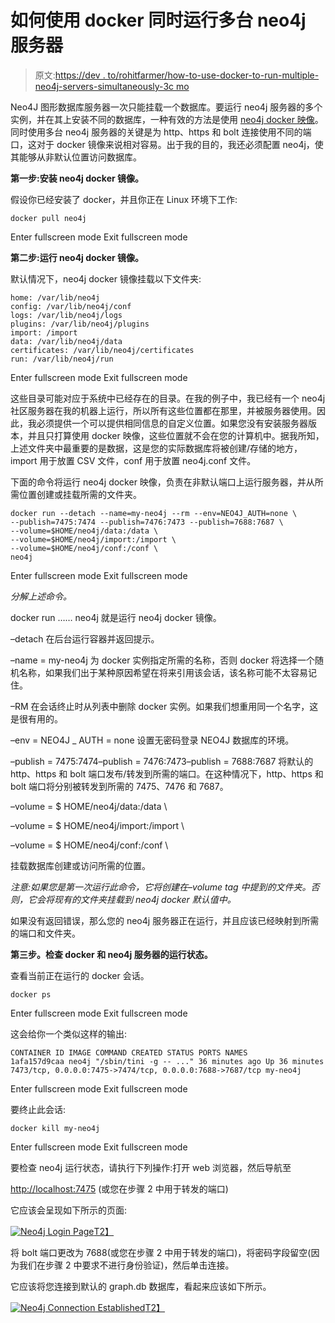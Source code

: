 # 如何使用 docker 同时运行多台 neo4j 服务器

> 原文:[https://dev . to/rohitfarmer/how-to-use-docker-to-run-multiple-neo4j-servers-simultaneously-3c mo](https://dev.to/rohitfarmer/how-to-use-docker-to-run-multiple-neo4j-servers-simultaneously-3cmo)

Neo4J 图形数据库服务器一次只能挂载一个数据库。要运行 neo4j 服务器的多个实例，并在其上安装不同的数据库，一种有效的方法是使用 [neo4j docker 映像](https://hub.docker.com/_/neo4j/)。同时使用多台 neo4j 服务器的关键是为 http、https 和 bolt 连接使用不同的端口，这对于 docker 镜像来说相对容易。出于我的目的，我还必须配置 neo4j，使其能够从非默认位置访问数据库。

**第一步:安装 neo4j docker 镜像。**

假设你已经安装了 docker，并且你正在 Linux 环境下工作:

```
docker pull neo4j 
```

Enter fullscreen mode Exit fullscreen mode

**第二步:运行 neo4j docker 镜像。**

默认情况下，neo4j docker 镜像挂载以下文件夹:

```
home: /var/lib/neo4j
config: /var/lib/neo4j/conf
logs: /var/lib/neo4j/logs
plugins: /var/lib/neo4j/plugins
import: /import
data: /var/lib/neo4j/data
certificates: /var/lib/neo4j/certificates
run: /var/lib/neo4j/run 
```

Enter fullscreen mode Exit fullscreen mode

这些目录可能对应于系统中已经存在的目录。在我的例子中，我已经有一个 neo4j 社区服务器在我的机器上运行，所以所有这些位置都在那里，并被服务器使用。因此，我必须提供一个可以提供相同信息的自定义位置。如果您没有安装服务器版本，并且只打算使用 docker 映像，这些位置就不会在您的计算机中。据我所知，上述文件夹中最重要的是数据，这是您的实际数据库将被创建/存储的地方，import 用于放置 CSV 文件，conf 用于放置 neo4j.conf 文件。

下面的命令将运行 neo4j docker 映像，负责在非默认端口上运行服务器，并从所需位置创建或挂载所需的文件夹。

```
docker run --detach --name=my-neo4j --rm --env=NEO4J_AUTH=none \
--publish=7475:7474 --publish=7476:7473 --publish=7688:7687 \
--volume=$HOME/neo4j/data:/data \
--volume=$HOME/neo4j/import:/import \
--volume=$HOME/neo4j/conf:/conf \
neo4j 
```

Enter fullscreen mode Exit fullscreen mode

*分解上述命令。*

docker run …… neo4j 就是运行 neo4j docker 镜像。

–detach 在后台运行容器并返回提示。

–name = my-neo4j 为 docker 实例指定所需的名称，否则 docker 将选择一个随机名称，如果我们出于某种原因希望在将来引用该会话，该名称可能不太容易记住。

–RM 在会话终止时从列表中删除 docker 实例。如果我们想重用同一个名字，这是很有用的。

–env = NEO4J _ AUTH = none 设置无密码登录 NEO4J 数据库的环境。

–publish = 7475:7474–publish = 7476:7473–publish = 7688:7687 将默认的 http、https 和 bolt 端口发布/转发到所需的端口。在这种情况下，http、https 和 bolt 端口将分别被转发到所需的 7475、7476 和 7687。

–volume = $ HOME/neo4j/data:/data \

–volume = $ HOME/neo4j/import:/import \

–volume = $ HOME/neo4j/conf:/conf \

挂载数据库创建或访问所需的位置。

*注意:如果您是第一次运行此命令，它将创建在–volume tag 中提到的文件夹。否则，它会将现有的文件夹挂载到 neo4j docker 默认值中。*

如果没有返回错误，那么您的 neo4j 服务器正在运行，并且应该已经映射到所需的端口和文件夹。

**第三步。检查 docker 和 neo4j 服务器的运行状态。**

查看当前正在运行的 docker 会话。

```
docker ps 
```

Enter fullscreen mode Exit fullscreen mode

这会给你一个类似这样的输出:

```
CONTAINER ID IMAGE COMMAND CREATED STATUS PORTS NAMES
1afa157d9caa neo4j "/sbin/tini -g -- ..." 36 minutes ago Up 36 minutes 7473/tcp, 0.0.0.0:7475->7474/tcp, 0.0.0.0:7688->7687/tcp my-neo4j 
```

Enter fullscreen mode Exit fullscreen mode

要终止此会话:

```
docker kill my-neo4j 
```

Enter fullscreen mode Exit fullscreen mode

要检查 neo4j 运行状态，请执行下列操作:打开 web 浏览器，然后导航至

[http://localhost:7475](http://localhost:7475) (或您在步骤 2 中用于转发的端口)

它应该会呈现如下所示的页面:

[![Neo4j Login Page](../Images/3180464b2e27a661eadfe07d49fe3ee8.png)T2】](https://res.cloudinary.com/practicaldev/image/fetch/s--BmM_90yg--/c_limit%2Cf_auto%2Cfl_progressive%2Cq_auto%2Cw_880/https://rohitfarmer.github.io/images/neo4j-1.png)

将 bolt 端口更改为 7688(或您在步骤 2 中用于转发的端口)，将密码字段留空(因为我们在步骤 2 中要求不进行身份验证)，然后单击连接。

它应该将您连接到默认的 graph.db 数据库，看起来应该如下所示。

[![Neo4j Connection Established](../Images/5fd13df62e4034ab2dcb7e4af4240dbb.png)T2】](https://res.cloudinary.com/practicaldev/image/fetch/s--pSJBx-20--/c_limit%2Cf_auto%2Cfl_progressive%2Cq_auto%2Cw_880/https://rohitfarmer.github.io/images/neo4j-2.png)